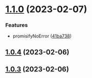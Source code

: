 

# [1.1.0](https://github.com/zwenli/promisify/compare/1.0.4...1.1.0) (2023-02-07)


### Features

* promisifyNoError ([41ba738](https://github.com/zwenli/promisify/commit/41ba73832e1706cb762815beeaf1116b4b6d379b))

## [1.0.4](https://github.com/zwenli/promisify/compare/1.0.3...1.0.4) (2023-02-06)

## [1.0.3](https://github.com/zwenli/promisify/compare/1.0.2...1.0.3) (2023-02-06)